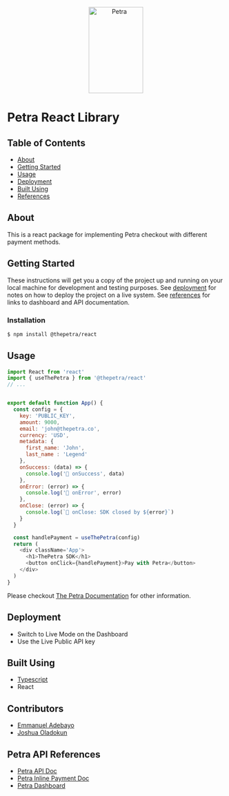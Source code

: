 <p align="center">
    <img title="Petra" height="200" src="https://res.cloudinary.com/nimiafrica/image/upload/v1644094450/petra-logo_mdgwlr.svg" width="50%"/>
</p>

# Petra React Library

## Table of Contents

- [About](#about)
- [Getting Started](#getting-started)
- [Usage](#usage)
- [Deployment](#deployment)
- [Built Using](#build-tools)
- [References](#references)


<a id="about"></a>

## About

This is a react package for implementing Petra checkout with different payment methods.

<a id="getting-started"></a>

## Getting Started

These instructions will get you a copy of the project up and running on your local machine for development and testing purposes. See [deployment](#deployment) for notes on how to deploy the project on a live system.
See [references](#references) for links to dashboard and API documentation.


### Installation

```bash
$ npm install @thepetra/react
```

## Usage

```js
import React from 'react'
import { useThePetra } from '@thepetra/react'
// ...


export default function App() {
  const config = {
    key: 'PUBLIC_KEY',
    amount: 9000,
    email: 'john@thepetra.co',
    currency: 'USD',
    metadata: {
      first_name: 'John',
      last_name : 'Legend'
    },
    onSuccess: (data) => {
      console.log('🚀 onSuccess', data)
    },
    onError: (error) => {
      console.log('🚀 onError', error)
    },
    onClose: (error) => {
      console.log(`🚀 onClose: SDK closed by ${error}`)
    }
  }

  const handlePayment = useThePetra(config)
  return (
    <div className='App'>
      <h1>ThePetra SDK</h1>
      <button onClick={handlePayment}>Pay with Petra</button>
    </div>
  )
}
```


Please checkout [The Petra Documentation](https://docs.thepetra.co) for other information.


<a id="deployment"></a>

## Deployment

- Switch to Live Mode on the Dashboard
- Use the Live Public API key

<a id="build-tools"></a>
## Built Using

- [Typescript](https://www.typescriptlang.org/)
- React

## Contributors

- [Emmanuel Adebayo](https://github.com/toluwaanimi)
- [Joshua Oladokun](https://github.com/sukiejosh)


<a id="references"></a>
## Petra API  References

- [Petra API Doc](https://docs.thepetra.co/docs)
- [Petra Inline Payment Doc](https://docs.thepetra.co/docs/javascript-sdk)
- [Petra Dashboard](https://app.thepetra.co/auth/login)
